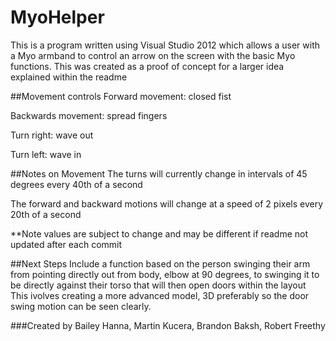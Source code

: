 # MyoHelper
This is a program written using Visual Studio 2012 which allows a user with a Myo armband to control an arrow on the screen with the basic Myo functions. This was created as a proof of concept for a larger idea explained within the readme


##Movement controls
Forward movement: closed fist

Backwards movement: spread fingers

Turn right: wave out

Turn left: wave in


##Notes on Movement
The turns will currently change in intervals of 45 degrees every 40th of a second

The forward and backward motions will change at a speed of 2 pixels every 20th of a second

**Note values are subject to change and may be different if readme not updated after each commit

##Next Steps
Include a function based on the person swinging their arm from pointing directly out from body, elbow at 90 degrees, to swinging it to be directly against their torso that will then open doors within the layout
This ivolves creating a more advanced model, 3D preferably so the door swing motion can be seen clearly.




###Created by Bailey Hanna, Martin Kucera, Brandon Baksh, Robert Freethy
